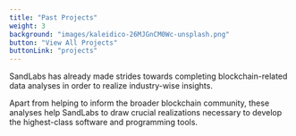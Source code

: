 ```yaml
---
title: "Past Projects"
weight: 3
background: "images/kaleidico-26MJGnCM0Wc-unsplash.png"
button: "View All Projects"
buttonLink: "projects"
---
```


SandLabs has already made strides towards completing blockchain-related data analyses in order to realize industry-wise insights.

Apart from helping to inform the broader blockchain community, these analyses help SandLabs to draw crucial realizations necessary to develop the highest-class software and programming tools.
